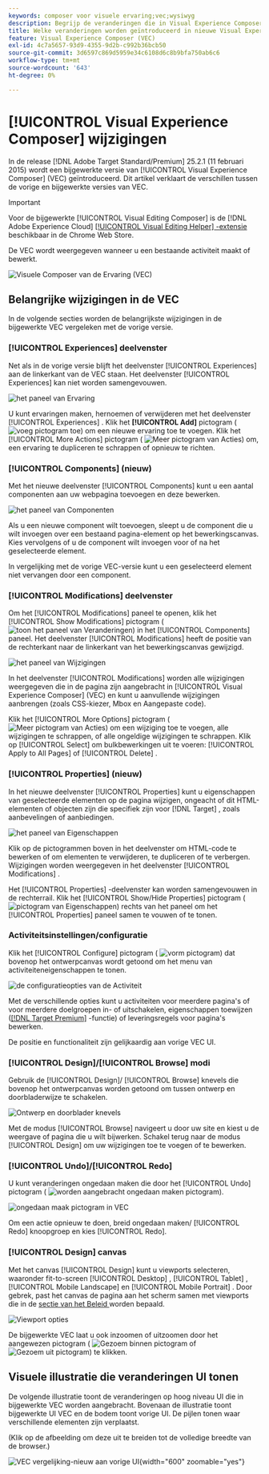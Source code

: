 ```yaml
---
keywords: composer voor visuele ervaring;vec;wysiwyg
description: Begrijp de veranderingen die in Visual Experience Composer (VEC) in Adobe Target 25.2.1 versie (11 februari 2025) worden geïntroduceerd.
title: Welke veranderingen worden geïntroduceerd in nieuwe Visual Experience Composer (VEC)?
feature: Visual Experience Composer (VEC)
exl-id: 4c7a5657-93d9-4355-9d2b-c992b36bcb50
source-git-commit: 3d6597c869d5959e34c6108d6c8b9bfa750ab6c6
workflow-type: tm+mt
source-wordcount: '643'
ht-degree: 0%

---
```


# [!UICONTROL Visual Experience Composer] wijzigingen

In de release [!DNL Adobe Target Standard/Premium] 25.2.1 (11 februari 2015) wordt een bijgewerkte versie van [!UICONTROL Visual Experience Composer] (VEC) geïntroduceerd. Dit artikel verklaart de verschillen tussen de vorige en bijgewerkte versies van VEC.

>[!IMPORTANT]
>
>Voor de bijgewerkte [!UICONTROL Visual Editing Composer] is de [!DNL Adobe Experience Cloud] [[!UICONTROL Visual Editing Helper] -extensie ](/help/main/c-experiences/c-visual-experience-composer/r-troubleshoot-composer/visual-editing-helper-extension.md) beschikbaar in de Chrome Web Store.

De VEC wordt weergegeven wanneer u een bestaande activiteit maakt of bewerkt.

![ Visuele Composer van de Ervaring (VEC) ](/help/main/c-experiences/c-visual-experience-composer/assets/new-vec.png)

## Belangrijke wijzigingen in de VEC

In de volgende secties worden de belangrijkste wijzigingen in de bijgewerkte VEC vergeleken met de vorige versie.

### [!UICONTROL Experiences] deelvenster

Net als in de vorige versie blijft het deelvenster [!UICONTROL Experiences] aan de linkerkant van de VEC staan. Het deelvenster [!UICONTROL Experiences] kan niet worden samengevouwen.

![ het paneel van Ervaring ](/help/main/c-experiences/c-visual-experience-composer/assets/experiences-panel.png)

U kunt ervaringen maken, hernoemen of verwijderen met het deelvenster [!UICONTROL Experiences] . Klik het **[!UICONTROL Add]** pictogram ( ![ voeg pictogram ](/help/main/assets/icons/Add.svg) toe) om een nieuwe ervaring toe te voegen. Klik het [!UICONTROL More Actions] pictogram ( ![ Meer pictogram van Acties ](/help/main/assets/icons/MoreSmall.svg)) om, een ervaring te dupliceren te schrappen of opnieuw te richten.

### [!UICONTROL Components] (nieuw)

Met het nieuwe deelvenster [!UICONTROL Components] kunt u een aantal componenten aan uw webpagina toevoegen en deze bewerken.

![ het paneel van Componenten ](/help/main/c-experiences/c-visual-experience-composer/assets/components-panel.png)

Als u een nieuwe component wilt toevoegen, sleept u de component die u wilt invoegen over een bestaand pagina-element op het bewerkingscanvas. Kies vervolgens of u de component wilt invoegen voor of na het geselecteerde element.

In vergelijking met de vorige VEC-versie kunt u een geselecteerd element niet vervangen door een component.

### [!UICONTROL Modifications] deelvenster

Om het [!UICONTROL Modifications] paneel te openen, klik het [!UICONTROL Show Modifications] pictogram ( ![ toon het paneel van Veranderingen ](/help/main/assets/icons/History.svg)) in het [!UICONTROL Components] paneel. Het deelvenster [!UICONTROL Modifications] heeft de positie van de rechterkant naar de linkerkant van het bewerkingscanvas gewijzigd.

![ het paneel van Wijzigingen ](/help/main/c-experiences/c-visual-experience-composer/assets/modifications-panel.png)

In het deelvenster [!UICONTROL Modifications] worden alle wijzigingen weergegeven die in de pagina zijn aangebracht in [!UICONTROL Visual Experience Composer] (VEC) en kunt u aanvullende wijzigingen aanbrengen (zoals CSS-kiezer, Mbox en Aangepaste code).

Klik het [!UICONTROL More Options] pictogram ( ![ Meer pictogram van Acties ](/help/main/assets/icons/MoreSmall.svg)) om een wijziging toe te voegen, alle wijzigingen te schrappen, of alle ongeldige wijzigingen te schrappen. Klik op [!UICONTROL Select] om bulkbewerkingen uit te voeren: [!UICONTROL Apply to All Pages] of [!UICONTROL Delete] .

### [!UICONTROL Properties] (nieuw)

In het nieuwe deelvenster [!UICONTROL Properties] kunt u eigenschappen van geselecteerde elementen op de pagina wijzigen, ongeacht of dit HTML-elementen of objecten zijn die specifiek zijn voor [!DNL Target] , zoals aanbevelingen of aanbiedingen.

![ het paneel van Eigenschappen ](/help/main/c-experiences/c-visual-experience-composer/assets/properties-panel.png)

Klik op de pictogrammen boven in het deelvenster om HTML-code te bewerken of om elementen te verwijderen, te dupliceren of te verbergen. Wijzigingen worden weergegeven in het deelvenster [!UICONTROL Modifications] .

Het [!UICONTROL Properties] -deelvenster kan worden samengevouwen in de rechterrail. Klik het [!UICONTROL Show/Hide Properties] pictogram ( ![ pictogram van Eigenschappen ](/help/main/assets/icons/Propertie.svg)) rechts van het paneel om het [!UICONTROL Properties] paneel samen te vouwen of te tonen.

### Activiteitsinstellingen/configuratie

Klik het [!UICONTROL Configure] pictogram ( ![ vorm pictogram ](/help/main/assets/icons/Setting.svg)) dat bovenop het ontwerpcanvas wordt getoond om het menu van activiteiteneigenschappen te tonen.

![ de configuratieopties van de Activiteit ](/help/main/c-experiences/c-visual-experience-composer/assets/configure-options.png)

Met de verschillende opties kunt u activiteiten voor meerdere pagina&#39;s of voor meerdere doelgroepen in- of uitschakelen, eigenschappen toewijzen ([[!DNL Target Premium]](/help/main/c-intro/intro.md#premium) -functie) of leveringsregels voor pagina&#39;s bewerken.

De positie en functionaliteit zijn gelijkaardig aan vorige VEC UI.

### [!UICONTROL Design]/[!UICONTROL Browse] modi

Gebruik de [!UICONTROL Design]/ [!UICONTROL Browse] knevels die bovenop het ontwerpcanvas worden getoond om tussen ontwerp en doorbladerwijze te schakelen.

![ Ontwerp en doorblader knevels ](/help/main/c-experiences/c-visual-experience-composer/assets/design-browse-mode.png)

Met de modus [!UICONTROL Browse] navigeert u door uw site en kiest u de weergave of pagina die u wilt bijwerken. Schakel terug naar de modus [!UICONTROL Design] om uw wijzigingen toe te voegen of te bewerken.

### [!UICONTROL Undo]/[!UICONTROL Redo]

U kunt veranderingen ongedaan maken die door het [!UICONTROL Undo] pictogram ( ![ worden aangebracht ongedaan maken pictogram ](/help/main/assets/icons/Undo.svg)).

![ ongedaan maak pictogram in VEC ](/help/main/c-experiences/c-visual-experience-composer/assets/undo.png)

Om een actie opnieuw te doen, breid  ongedaan maken/ [!UICONTROL Redo] knoopgroep en kies [!UICONTROL Redo].

### [!UICONTROL Design] canvas

Met het canvas [!UICONTROL Design] kunt u viewports selecteren, waaronder fit-to-screen [!UICONTROL Desktop] , [!UICONTROL Tablet] , [!UICONTROL Mobile Landscape] en [!UICONTROL Mobile Portrait] . Door gebrek, past het canvas de pagina aan het scherm samen met viewports die in de [ sectie van het Beleid ](/help/main/administrating-target/visual-experience-composer-set-up.md) worden bepaald.

![ Viewport opties ](/help/main/c-experiences/c-visual-experience-composer/assets/viewports.png)

De bijgewerkte VEC laat u ook inzoomen of uitzoomen door het aangewezen pictogram ( ![ Gezoem binnen pictogram ](/help/main/assets/icons/ZoomIn.svg) of ![ Gezoem uit pictogram ](/help/main/assets/icons/ZoomOut.svg)) te klikken.

## Visuele illustratie die veranderingen UI tonen

De volgende illustratie toont de veranderingen op hoog niveau UI die in bijgewerkte VEC worden aangebracht. Bovenaan de illustratie toont bijgewerkte UI VEC en de bodem toont vorige UI. De pijlen tonen waar verschillende elementen zijn verplaatst.

(Klik op de afbeelding om deze uit te breiden tot de volledige breedte van de browser.)

![ VEC vergelijking-nieuw aan vorige UI ](/help/main/c-experiences/c-visual-experience-composer/assets/vec-comparison.png){width="600" zoomable="yes"}